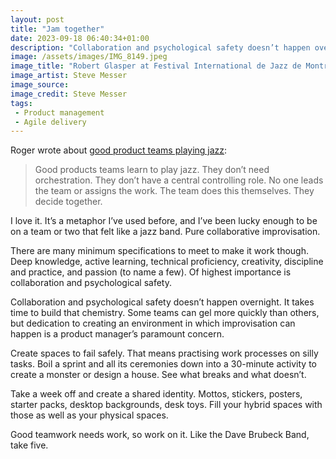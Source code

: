 ```yaml
---
layout: post
title: "Jam together"
date: 2023-09-18 06:40:34+01:00
description: "Collaboration and psychological safety doesn’t happen overnight. It takes time to build that chemistry. So work on it."
image: /assets/images/IMG_8149.jpeg
image_title: "Robert Glasper at Festival International de Jazz de Montréal"
image_artist: Steve Messer
image_source:
image_credit: Steve Messer
tags:
 - Product management 
 - Agile delivery
---
```


Roger wrote about [good product teams playing jazz](https://rogerswannell.com/blog/good-product-teams-play-jazz/):

> Good products teams learn to play jazz. They don’t need orchestration. They don’t have a central controlling role. No one leads the team or assigns the work. The team does this themselves. They decide together.

I love it. It’s a metaphor I’ve used before, and I’ve been lucky enough to be on a team or two that felt like a jazz band. Pure collaborative improvisation.

There are many minimum specifications to meet to make it work though. Deep knowledge, active learning, technical proficiency, creativity, discipline and practice, and passion (to name a few). Of highest importance is collaboration and psychological safety.

Collaboration and psychological safety doesn’t happen overnight. It takes time to build that chemistry. Some teams can gel more quickly than others, but dedication to creating an environment in which improvisation can happen is a product manager’s paramount concern.

Create spaces to fail safely. That means practising work processes on silly tasks. Boil a sprint and all its ceremonies down into a 30-minute activity to create a monster or design a house. See what breaks and what doesn’t.

Take a week off and create a shared identity. Mottos, stickers, posters, starter packs, desktop backgrounds, desk toys. Fill your hybrid spaces with those as well as your physical spaces.

Good teamwork needs work, so work on it. Like the Dave Brubeck Band, take five.
